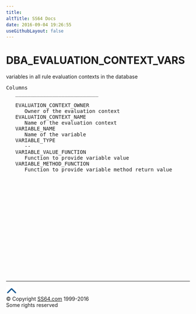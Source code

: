 ```yaml
---
title:
altTitle: SS64 Docs
date: 2016-09-04 19:26:55
useGithubLayout: false
---
```

<!-- #BeginLibraryItem "/Library/head_orad.lbi" --><!-- #EndLibraryItem --><h1>DBA_EVALUATION_CONTEXT_VARS </h1><p> variables in all rule evaluation contexts in the database </p> 
 
<pre>Columns
   ___________________________
 
   EVALUATION_CONTEXT_OWNER
      Owner of the evaluation context
   EVALUATION_CONTEXT_NAME
      Name of the evaluation context
   VARIABLE_NAME
      Name of the variable
   VARIABLE_TYPE
      --
   VARIABLE_VALUE_FUNCTION
      Function to provide variable value
   VARIABLE_METHOD_FUNCTION
      Function to provide variable method return value

</pre><!-- #BeginLibraryItem "/Library/foot_orad.lbi" --><p>
<!-- oracle-footer -->
<ins class="adsbygoogle" style="display:inline-block;width:300px;height:250px" data-ad-client="ca-pub-6140977852749469" data-ad-slot="4275490898"></ins>
<script>
(adsbygoogle = window.adsbygoogle || []).push({});
</script></p>
<hr>
<div id="bl" class="footer"><a href="DBA_EVALUATION_CONTEXT_VARS.html#"><img src="../images/top.png" width="30" height="22" alt="Back to the Top"></a></div>
<div id="br" class="footer, tagline">© Copyright <a href="http://ss64.com/">SS64.com</a> 1999-2016<br>
Some rights reserved</div>
<!-- #EndLibraryItem -->

